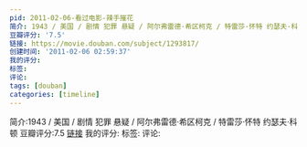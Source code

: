 ```yaml
---
pid: 2011-02-06-看过电影-辣手摧花
简介: 1943 / 美国 / 剧情 犯罪 悬疑 / 阿尔弗雷德·希区柯克 / 特雷莎·怀特 约瑟夫·科顿
豆瓣评分: '7.5'
链接: https://movie.douban.com/subject/1293817/
创建时间: '2011-02-06 02:59:37'
我的评分:
标签:
评论:
tags: [douban]
categories: [timeline]
---
```

简介:1943 / 美国 / 剧情 犯罪 悬疑 / 阿尔弗雷德·希区柯克 / 特雷莎·怀特 约瑟夫·科顿
豆瓣评分:7.5
[链接](https://movie.douban.com/subject/1293817/)
我的评分:
标签:
评论:
